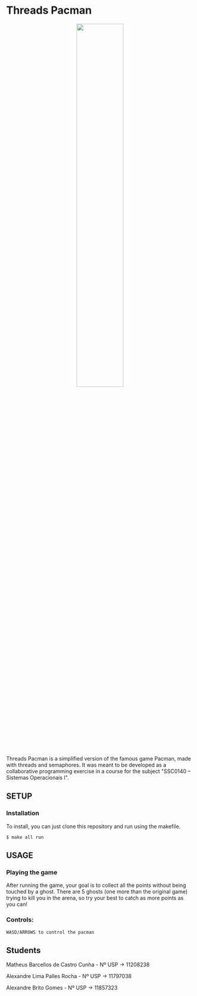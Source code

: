 # Threads Pacman

<p align="center">
  <img src="https://user-images.githubusercontent.com/55332784/148470423-472069af-a9ba-4996-8936-b563e90cd838.png" width=50% height=50%>
</p>

Threads Pacman is a simplified version of the famous game Pacman, made with threads and semaphores. It was meant to be developed as a collaborative programming
exercise in a course for the subject "SSC0140 – Sistemas Operacionais I".

## SETUP
### Installation

To install, you can just clone this repository and run using the makefile.

```
$ make all run
```

## USAGE

### Playing the game

After running the game, your goal is to collect all the points without being touched by a ghost. There are 5 ghosts (one more than the original game) trying to kill you in the arena, so try your best to catch as more points as you can!

### Controls:
	WASD/ARROWS to control the pacman

## Students
Matheus Barcellos de Castro Cunha - Nº USP -> 11208238

Alexandre Lima Palles Rocha - Nº USP -> 11797038

Alexandre Brito Gomes - Nº USP -> 11857323
